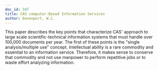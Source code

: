 ```yaml
---
doc_id: 347
title: CAS computer-Based Information Services
author: Davenport, W.C.
---
```


This paper describes the key points that characterize
CAS' approach to large scale scientific-technical information
systems that must handle over 100,000 documents per year.
The first of these points is the "single analysis/multiple
use" concept.  Intellectual ability is a rare commodity 
and essential to an information service.  Therefore, it makes
sense to conserve that commodity and not use manpower to
perform repetitive jobs or to waste effort analyzing information.